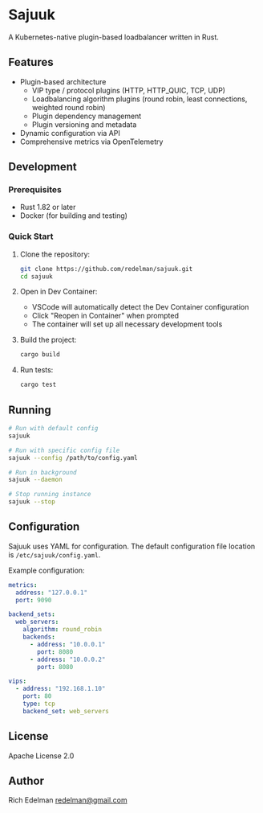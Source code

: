 # Sajuuk

A Kubernetes-native plugin-based loadbalancer written in Rust.

## Features

- Plugin-based architecture
  - VIP type / protocol plugins (HTTP, HTTP_QUIC, TCP, UDP)
  - Loadbalancing algorithm plugins (round robin, least connections, weighted round robin)
  - Plugin dependency management
  - Plugin versioning and metadata
- Dynamic configuration via API
- Comprehensive metrics via OpenTelemetry

## Development

### Prerequisites

- Rust 1.82 or later
- Docker (for building and testing)

### Quick Start

1. Clone the repository:

   ```bash
   git clone https://github.com/redelman/sajuuk.git
   cd sajuuk
   ```

2. Open in Dev Container:
   - VSCode will automatically detect the Dev Container configuration
   - Click "Reopen in Container" when prompted
   - The container will set up all necessary development tools

3. Build the project:

   ```bash
   cargo build
   ```

4. Run tests:

   ```bash
   cargo test
   ```

## Running

```bash
# Run with default config
sajuuk

# Run with specific config file
sajuuk --config /path/to/config.yaml

# Run in background
sajuuk --daemon

# Stop running instance
sajuuk --stop
```

## Configuration

Sajuuk uses YAML for configuration. The default configuration file location is `/etc/sajuuk/config.yaml`.

Example configuration:

```yaml
metrics:
  address: "127.0.0.1"
  port: 9090

backend_sets:
  web_servers:
    algorithm: round_robin
    backends:
      - address: "10.0.0.1"
        port: 8080
      - address: "10.0.0.2"
        port: 8080

vips:
  - address: "192.168.1.10"
    port: 80
    type: tcp
    backend_set: web_servers
```

## License

Apache License 2.0

## Author

Rich Edelman <redelman@gmail.com>
